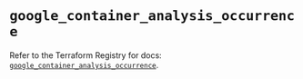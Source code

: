 # `google_container_analysis_occurrence`

Refer to the Terraform Registry for docs: [`google_container_analysis_occurrence`](https://registry.terraform.io/providers/hashicorp/google/6.11.2/docs/resources/container_analysis_occurrence).
